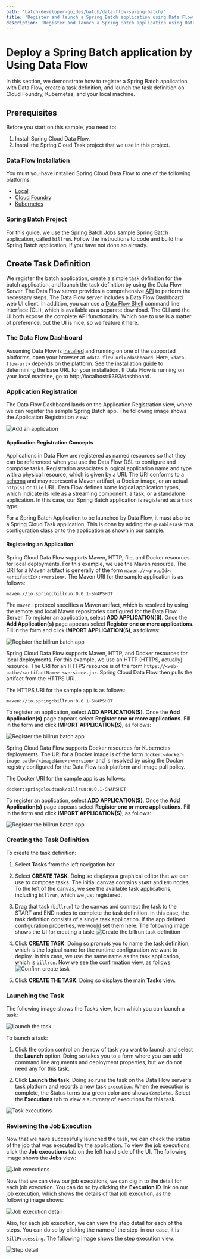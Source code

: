 ```yaml
---
path: 'batch-developer-guides/batch/data-flow-spring-batch/'
title: 'Register and launch a Spring Batch application using Data Flow'
description: 'Register and launch a Spring Batch application using Data Flow'
---
```


# Deploy a Spring Batch application by Using Data Flow

In this section, we demonstrate how to register a Spring Batch application with Data Flow, create a task definition, and launch the task definition on Cloud Foundry, Kubernetes, and your local machine.

## Prerequisites

Before you start on this sample, you need to:

1. Install Spring Cloud Data Flow.
1. Install the Spring Cloud Task project that we use in this project.

### Data Flow Installation

You must you have installed Spring Cloud Data Flow to one of the following platforms:

- [Local](%currentPath%/installation/local/)
- [Cloud Foundry](%currentPath%/installation/cloudfoundry)
- [Kubernetes](%currentPath%/installation/kubernetes/)

### Spring Batch Project

For this guide, we use the [Spring Batch Jobs](%currentPath%/batch-developer-guides/batch/spring-batch) sample Spring Batch application, called `billrun`.
Follow the instructions to code and build the Spring Batch application, if you have not done so already.

## Create Task Definition

We register the batch application, create a simple task definition for the batch application, and launch the task definition by using the Data Flow Server.
The Data Flow server provides a comprehensive [API](https://docs.spring.io/spring-cloud-dataflow/docs/current/reference/htmlsingle/#api-guide) to perform the necessary steps.
The Data Flow server includes a Data Flow Dashboard web UI client. In addition, you can use a [Data Flow Shell](https://docs.spring.io/spring-cloud-dataflow/docs/current/reference/htmlsingle/#shell) command line interface (CLI), which is available as a separate download.
The CLI and the UI both expose the complete API functionality.
Which one to use is a matter of preference, but the UI is nice, so we feature it here.

### The Data Flow Dashboard

Assuming Data Flow is [installed](%currentPath%/installation/) and running on one of the supported platforms, open your browser at `<data-flow-url>/dashboard`. Here, `<data-flow-url>` depends on the platform. See the [installation guide](%currentPath%/installation) to determining the base URL for your installation. If Data Flow is running on your local machine, go to http://localhost:9393/dashboard.

### Application Registration

The Data Flow Dashboard lands on the Application Registration view, where we can register the sample Spring Batch app. The following image shows the Application Registration view:

![Add an application](images/SCDF-add-applications.png)

#### Application Registration Concepts

Applications in Data Flow are registered as named resources so that they can be referenced when you use the Data Flow DSL to configure and compose tasks.
Registration associates a logical application name and type with a physical resource, which is given by a URI.
The URI conforms to a [schema](https://docs.spring.io/spring-cloud-dataflow/docs/current/reference/htmlsingle/#spring-cloud-dataflow-register-stream-apps) and may represent a Maven artifact, a Docker image, or an actual `http(s)` or `file` URL.
Data Flow defines some logical application types, which indicate its role as a streaming component, a task, or a standalone application.
In this case, our Spring Batch application is registered as a `task` type.

<!-- TIP -->

For a Spring Batch Application to be launched by Data Flow, it must also be a Spring Cloud Task application. This is done by adding the `@EnableTask` to a configuration class or to the application as shown in our [sample](%currentPath%/batch-developer-guides/batch/spring-batch).

<!-- END_TIP -->

#### Registering an Application

<!--TABS-->

<!--Local-->

Spring Cloud Data Flow supports Maven, HTTP, file, and Docker resources for local deployments. For this example, we use the Maven resource.
The URI for a Maven artifact is generally of the form `maven://<groupId>:<artifactId>:<version>`. The Maven URI for the sample application is as follows:

```
maven://io.spring:billrun:0.0.1-SNAPSHOT
```

The `maven:` protocol specifies a Maven artifact, which is resolved by using the remote and local Maven repositories configured for the Data Flow Server.
To register an application, select **ADD APPLICATION(S)**. Once the **Add Application(s)** page appears select **Register one or more applications**. Fill in the form and click **IMPORT APPLICATION(S)**, as follows:

![Register the billrun batch app](images/SCDF-register-batch-app-maven.png)

<!--CloudFoundry-->

Spring Cloud Data Flow supports Maven, HTTP, and Docker resources for local deployments. For this example, we use an HTTP (HTTPS, actually) resource. The URI for an HTTPS resource is of the form `https://<web-path>/<artifactName>-<version>.jar`. Spring Cloud Data Flow then pulls the artifact from the HTTPS URI.

The HTTPS URI for the sample app is as follows:

```
maven://io.spring:billrun:0.0.1-SNAPSHOT
```

To register an application, select **ADD APPLICATION(S)**. Once the **Add Application(s)** page appears select **Register one or more applications**. Fill in the form and click **IMPORT APPLICATION(S)**, as follows:

![Register the billrun batch app](images/SCDF-register-batch-app-http.png)

<!--Kubernetes-->

Spring Cloud Data Flow supports Docker resources for Kubernetes deployments.
The URI for a Docker image is of the form `docker:<docker-image-path>/<imageName>:<version>` and is resolved by using the Docker registry configured for the Data Flow task platform and image pull policy.

The Docker URI for the sample app is as follows:

```
docker:springcloudtask/billrun:0.0.1-SNAPSHOT
```

To register an application, select **ADD APPLICATION(S)**. Once the **Add Application(s)** page appears select **Register one or more applications**. Fill in the form and click **IMPORT APPLICATION(S)**, as follows:

![Register the billrun batch app](images/SCDF-register-batch-app-docker.png)

<!--END_TABS-->

### Creating the Task Definition

To create the task definition:

1. Select **Tasks** from the left navigation bar.

1. Select **CREATE TASK**.
   Doing so displays a graphical editor that we can use to compose tasks.
   The initial canvas contains `START` and `END` nodes. To the left of the canvas, we see the available task applications, including `billrun`, which we just registered.

1. Drag that task (`billrun`) to the canvas and connect the task to the START and END nodes to complete the task definition.
   In this case, the task definition consists of a single task application.
   If the app defined configuration properties, we would set them here.
   The following image shows the UI for creating a task:
   ![Create the billrun task definition](images/SCDF-create-batch.png)

1. Click **CREATE TASK**.
   Doing so prompts you to name the task definition, which is the logical name for the runtime configuration we want to deploy.
   In this case, we use the same name as the task application, which is `billrun`.
   Now we see the confirmation view, as follows:
   ![Confirm create task](images/SCDF-confirm-create-batch.png)

1. Click **CREATE THE TASK**.
   Doing so displays the main **Tasks** view.

### Launching the Task

The following image shows the Tasks view, from which you can launch a task:

![Launch the task](images/SCDF-launch-batch.png)

To launch a task:

1. Click the option control on the row of task you want to launch and select the **Launch** option.
   Doing so takes you to a form where you can add command line arguments and deployment properties, but we do not need any for this task.

1. Click **Launch the task**.
   Doing so runs the task on the Data Flow server's task platform and records a new task `execution`.
   When the execution is complete, the Status turns to a green color and shows `Complete.`
   Select the **Executions** tab to view a summary of executions for this task.

![Task executions](images/SCDF-batch-executions.png)

### Reviewing the Job Execution

Now that we have successfully launched the task, we can check the status of the job that was executed by the application.
To view the job executions, click the **Job executions** tab on the left hand side of the UI. The following image shows the **Jobs** view:

![Job executions](images/SCDF-batch-jobs-execution.png)

Now that we can view our job executions, we can dig in to the detail for each job execution. You can do so by clicking the **Execution ID** link on our job execution, which shows the details of that job execution, as the following image shows:

![Job execution detail](images/SCDF-batch-execution-detail.png)

Also, for each job execution, we can view the step detail for each of the steps. You can do so by clicking the name of the step &#151; in our case, it is `BillProcessing`. The following image shows the step execution view:

![Step detail](images/SCDF-step-detail.png)

